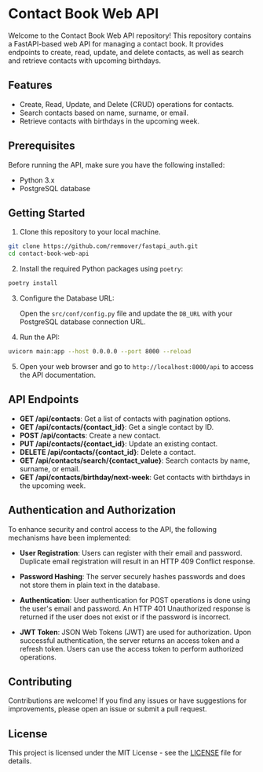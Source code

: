 # Contact Book Web API

Welcome to the Contact Book Web API repository! This repository contains a FastAPI-based web API for managing a contact book. It provides endpoints to create, read, update, and delete contacts, as well as search and retrieve contacts with upcoming birthdays.

## Features

- Create, Read, Update, and Delete (CRUD) operations for contacts.
- Search contacts based on name, surname, or email.
- Retrieve contacts with birthdays in the upcoming week.

## Prerequisites

Before running the API, make sure you have the following installed:

- Python 3.x
- PostgreSQL database

## Getting Started

1. Clone this repository to your local machine.

```bash
git clone https://github.com/remmover/fastapi_auth.git
cd contact-book-web-api
```

2. Install the required Python packages using `poetry`:

```bash
poetry install
```

3. Configure the Database URL:

   Open the `src/conf/config.py` file and update the `DB_URL` with your PostgreSQL database connection URL.

4. Run the API:

```bash
uvicorn main:app --host 0.0.0.0 --port 8000 --reload
```

5. Open your web browser and go to `http://localhost:8000/api` to access the API documentation.

## API Endpoints

- **GET /api/contacts**: Get a list of contacts with pagination options.
- **GET /api/contacts/{contact_id}**: Get a single contact by ID.
- **POST /api/contacts**: Create a new contact.
- **PUT /api/contacts/{contact_id}**: Update an existing contact.
- **DELETE /api/contacts/{contact_id}**: Delete a contact.
- **GET /api/contacts/search/{contact_value}**: Search contacts by name, surname, or email.
- **GET /api/contacts/birthday/next-week**: Get contacts with birthdays in the upcoming week.

## Authentication and Authorization

To enhance security and control access to the API, the following mechanisms have been implemented:

- **User Registration**: Users can register with their email and password. Duplicate email registration will result in an HTTP 409 Conflict response.

- **Password Hashing**: The server securely hashes passwords and does not store them in plain text in the database.

- **Authentication**: User authentication for POST operations is done using the user's email and password. An HTTP 401 Unauthorized response is returned if the user does not exist or if the password is incorrect.

- **JWT Token**: JSON Web Tokens (JWT) are used for authorization. Upon successful authentication, the server returns an access token and a refresh token. Users can use the access token to perform authorized operations.

## Contributing

Contributions are welcome! If you find any issues or have suggestions for improvements, please open an issue or submit a pull request.

## License

This project is licensed under the MIT License - see the [LICENSE](LICENSE) file for details.
